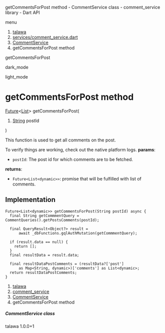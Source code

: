 




getCommentsForPost method - CommentService class - comment\_service library - Dart API







menu

1. [talawa](../../index.html)
2. [services/comment\_service.dart](../../file-___home_harshil_Desktop_open-source_palisadoes_talawa_lib_services_comment_service/)
3. [CommentService](../../file-___home_harshil_Desktop_open-source_palisadoes_talawa_lib_services_comment_service/CommentService-class.html)
4. getCommentsForPost method

getCommentsForPost


dark\_mode

light\_mode




# getCommentsForPost method


[Future](https://api.flutter.dev/flutter/dart-core/Future-class.html)<[List](https://api.flutter.dev/flutter/dart-core/List-class.html)>
getCommentsForPost(

1. [String](https://api.flutter.dev/flutter/dart-core/String-class.html) postId

)

This function is used to get all comments on the post.

To verify things are working, check out the native platform logs.
**params**:

* `postId`: The post id for which comments are to be fetched.

**returns**:

* `Future<List<dynamic>>`: promise that will be fulfilled with list of comments.

## Implementation

```
Future<List<dynamic>> getCommentsForPost(String postId) async {
  final String getCommmentQuery = CommentQueries().getPostsComments(postId);

  final QueryResult<Object?> result =
      await _dbFunctions.gqlAuthMutation(getCommmentQuery);

  if (result.data == null) {
    return [];
  }
  final resultData = result.data;

  final resultDataPostComments = (resultData?['post']
      as Map<String, dynamic>)['comments'] as List<dynamic>;
  return resultDataPostComments;
}
```

 


1. [talawa](../../index.html)
2. [comment\_service](../../file-___home_harshil_Desktop_open-source_palisadoes_talawa_lib_services_comment_service/)
3. [CommentService](../../file-___home_harshil_Desktop_open-source_palisadoes_talawa_lib_services_comment_service/CommentService-class.html)
4. getCommentsForPost method

##### CommentService class





talawa
1.0.0+1






